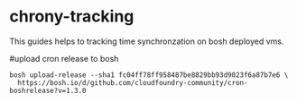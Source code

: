 # chrony-tracking
This guides helps to tracking time synchronzation on bosh deployed vms.

#upload cron release to bosh
```
bosh upload-release --sha1 fc04ff78ff958487be8829bb93d9023f6a87b7e6 \
  https://bosh.io/d/github.com/cloudfoundry-community/cron-boshrelease?v=1.3.0

```
